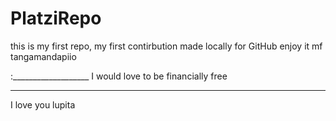 # PlatziRepo

this is my first repo, my first contirbution made locally for GitHub
enjoy it mf
tangamandapiio

:___________________
I would love to be financially free

_____

I love you lupita
